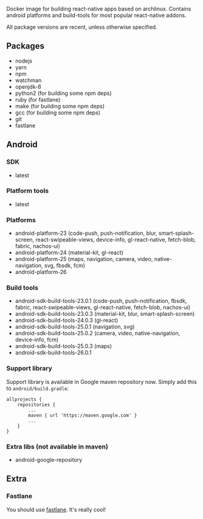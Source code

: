 Docker image for building react-native apps based on archlinux. Contains
android platforms and build-tools for most popular react-native addons. 

All package versions are recent, unless otherwise specified.

## Packages

- nodejs
- yarn
- npm
- watchman
- openjdk-8
- python2 (for building some npm deps)
- ruby (for fastlane)
- make (for building some npm deps)
- gcc (for building some npm deps)
- git
- fastlane

## Android

### SDK

- latest

### Platform tools

- latest

### Platforms

- android-platform-23 (code-push, push-notification, blur, smart-splash-screen,
react-swipeable-views, device-info, gl-react-native, fetch-blob, fabric,
nachos-ui)
- android-platform-24 (material-kit, gl-react)
- android-platform-25 (maps, navigation, camera, video, native-navigation, svg,
fbsdk, fcm)
- android-platform-26

### Build tools

- android-sdk-build-tools-23.0.1 (code-push, push-notification, fbsdk, fabric,
react-swipeable-views, gl-react-native, fetch-blob, nachos-ui)
- android-sdk-build-tools-23.0.3 (material-kit, blur, smart-splash-screen)
- android-sdk-build-tools-24.0.3 (gl-react)
- android-sdk-build-tools-25.0.1 (navigation, svg)
- android-sdk-build-tools-25.0.2 (camera, video, native-navigation, device-info,
fcm)
- android-sdk-build-tools-25.0.3 (maps)
- android-sdk-build-tools-26.0.1

### Support library

Support library is available in Google maven repository now. Simply add this
to `android/build.gradle`:
```
allprojects {
    repositories {
        ...
        maven { url 'https://maven.google.com' }
        ...
    }
}
```

### Extra libs (not available in maven)

- android-google-repository

## Extra

### Fastlane

You should use [fastlane](https://fastlane.tools/). It's really cool!
